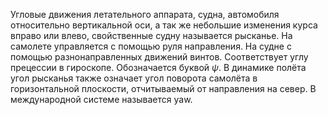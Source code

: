 Угловые движения летательного аппарата, судна, автомобиля относительно вертикальной оси, а так же небольшие изменения курса вправо или влево, свойственные судну называется рысканье. На самолете управляется с помощью руля направления. На судне с помощью разнонаправленных движений винтов. Соответствует углу прецессии в гироскопе. Обозначается буквой $\psi$. В динамике полёта угол рысканья также означает угол поворота самолёта в горизонтальной плоскости, отчитываемый от направления на север. В международной системе называется yaw.